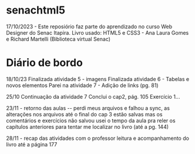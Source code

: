 # senachtml5

17/10/2023 - Este reposiório faz parte do aprendizado no curso Web Designer do Senac Itapira.
Livro usado: HTML5 e CSS3 - Ana Laura Gomes e Richard Martelli (Biblioteca virtual Senac)

# Diário de bordo
18/10/23
Finalizada atividade 5 - imagens
Finalizada atividade 6 - Tabelas e novos elementos
Parei na atividade 7 - Adição de links (pg. 81)

25/10
Continuação da atividade 7
Conclui o cap2, pág. 105
Exercício 1...

23/11 - retorno das aulas
-- perdi meus arquivos e falhou a sync, as alterações nos arquivos até o final do cap 3 estão salvas mas os comentários e exercícios não salvou
usei o tempo da aula pra reler os capítulos anteriores para tentar me localizar no livro (até a pg. 144)

28/11 - recap das atividades com o professor
leitura e acompanhamento do livro até a página 177